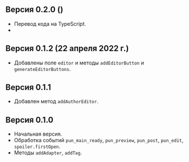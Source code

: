 ## Версия 0.2.0 ()
* Перевод кода на TypeScript.
* 

## Версия 0.1.2 (22 апреля 2022 г.)
* Добавлены поле `editor` и методы `addEditorButton` и `generateEditorButtons`.

## Версия 0.1.1
* Добавлен метод `addAuthorEditor`.

## Версия 0.1.0
* Начальная версия.
* Обработка событий `pun_main_ready`, `pun_preview`, `pun_post`, `pun_edit`, `spoiler.firstOpen`.
* Методы `addAdapter`, `addTag`.
